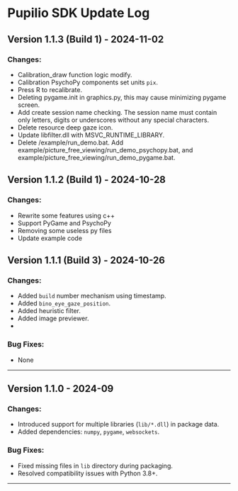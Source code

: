 # Pupilio SDK Update Log


## Version 1.1.3 (Build 1) - 2024-11-02
### Changes:
- Calibration_draw function logic modify.
- Calibration PsychoPy components set units `pix`.
- Press R to recalibrate.
- Deleting pygame.init in graphics.py, this may cause minimizing pygame screen.
- Add create session name checking. The session name must contain only letters, digits or underscores without any special characters.
- Delete resource deep gaze icon.
- Update libfilter.dll with MSVC_RUNTIME_LIBRARY.
- Delete /example/run_demo.bat. Add example/picture_free_viewing/run_demo_psychopy.bat, and 
example/picture_free_viewing/run_demo_pygame.bat.


## Version 1.1.2 (Build 1) - 2024-10-28
### Changes:
- Rewrite some features using c++
- Support PyGame and PsychoPy
- Removing some useless py files
- Update example code

## Version 1.1.1 (Build 3) - 2024-10-26
### Changes:
- Added `build` number mechanism using timestamp.
- Added `bino_eye_gaze_position`.
- Added heuristic filter.
- Added image previewer.
- 

### Bug Fixes:
- None

---

## Version 1.1.0 - 2024-09
### Changes:
- Introduced support for multiple libraries (`lib/*.dll`) in package data.
- Added dependencies: `numpy`, `pygame`, `websockets`.

### Bug Fixes:
- Fixed missing files in `lib` directory during packaging.
- Resolved compatibility issues with Python 3.8+.

---

